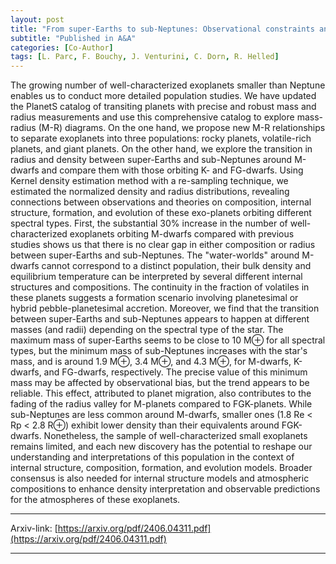 ```yaml
---
layout: post
title: "From super-Earths to sub-Neptunes: Observational constraints and connections to theoretical models"
subtitle: "Published in A&A"
categories: [Co-Author]
tags: [L. Parc, F. Bouchy, J. Venturini, C. Dorn, R. Helled]
---
```


The growing number of well-characterized exoplanets smaller than Neptune enables us to conduct more detailed population studies. We have updated the PlanetS catalog of transiting planets with precise and robust mass and radius measurements and use this comprehensive catalog to explore mass-radius (M-R) diagrams. On the one hand, we propose new M-R relationships to separate exoplanets into three populations: rocky planets, volatile-rich planets, and giant planets. On the other hand, we explore the transition in radius and density between super-Earths and sub-Neptunes around M-dwarfs and compare them with those orbiting K- and FG-dwarfs. Using Kernel density estimation method with a re-sampling technique, we estimated the normalized density and radius distributions, revealing connections between observations and theories on composition, internal structure, formation, and evolution of these exo-planets orbiting different spectral types. First, the substantial 30% increase in the number of well-characterized exoplanets orbiting M-dwarfs compared with previous studies shows us that there is no clear gap in either composition or radius between super-Earths and sub-Neptunes. The "water-worlds" around M-dwarfs cannot correspond to a distinct population, their bulk density and equilibrium temperature can be interpreted by several different internal structures and compositions. The continuity in the fraction of volatiles in these planets suggests a formation scenario involving planetesimal or hybrid pebble-planetesimal accretion. Moreover, we find that the transition between super-Earths and sub-Neptunes appears to happen at different masses (and radii) depending on the spectral type of the star. The maximum mass of super-Earths seems to be close to 10 M⊕ for all spectral types, but the minimum mass of sub-Neptunes increases with the star's mass, and is around 1.9 M⊕, 3.4 M⊕, and 4.3 M⊕, for M-dwarfs, K-dwarfs, and FG-dwarfs, respectively. The precise value of this minimum mass may be affected by observational bias, but the trend appears to be reliable. This effect, attributed to planet migration, also contributes to the fading of the radius valley for M-planets compared to FGK-planets. While sub-Neptunes are less common around M-dwarfs, smaller ones (1.8 Re < Rp < 2.8 R⊕) exhibit lower density than their equivalents around FGK-dwarfs. Nonetheless, the sample of well-characterized small exoplanets remains limited, and each new discovery has the potential to reshape our understanding and interpretations of this population in the context of internal structure, composition, formation, and evolution models. Broader consensus is also needed for internal structure models and atmospheric compositions to enhance density interpretation and observable predictions for the atmospheres of these exoplanets. 

---


Arxiv-link: [https://arxiv.org/pdf/2406.04311.pdf](https://arxiv.org/pdf/2406.04311.pdf)

---
